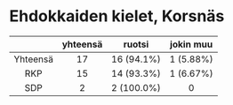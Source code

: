 # Ehdokkaiden kielet, Korsnäs

| |yhteensä|ruotsi|jokin muu|
|:---:|:---:|:---:|:---:|
|Yhteensä|17|16 (94.1%)|1 (5.88%)|
|RKP|15|14 (93.3%)|1 (6.67%)|
|SDP|2|2 (100.0%)|0|

